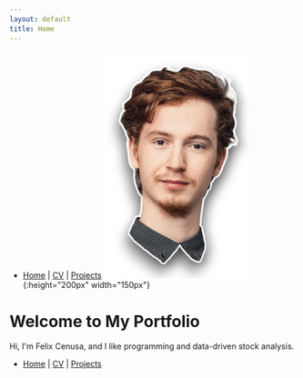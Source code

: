 ```yaml
---
layout: default
title: Home
---
```

- [Home](/portfolio) | [CV](/cv/) | [Projects](/projects/)
![Logo](/assets/img/me.png){:height="200px" width="150px"}

# Welcome to My Portfolio

Hi, I'm Felix Cenusa, and I like programming and data-driven stock analysis.

- [Home](/) | [CV](/cv/) | [Projects](/projects/)
